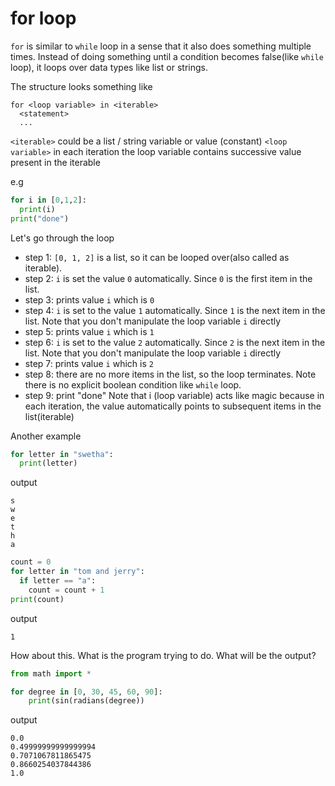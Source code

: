# for loop

`for` is similar to `while` loop in a sense that it also does something multiple times. 
Instead of doing something until a condition becomes false(like `while` loop), it loops over data types like list or strings.

The structure looks something like
```
for <loop variable> in <iterable>
  <statement>
  ...
```
`<iterable>` could be a list / string variable or value (constant) `<loop variable>` in each iteration the loop variable contains successive value present in the iterable


e.g
```python
for i in [0,1,2]:
  print(i)
print("done")
```

Let's go through the loop

* step 1: `[0, 1, 2]` is a list, so it can be looped over(also called as iterable).
* step 2: `i` is set the value `0` automatically. Since `0` is the first item in the list.
* step 3: prints value `i` which is `0`
* step 4: `i` is set to the value `1` automatically. Since `1` is the next item in the list. Note that you don't manipulate the loop variable `i` directly
* step 5: prints value `i` which is `1`
* step 6: `i` is set to the value `2` automatically. Since `2` is the next item in the list. Note that you don't manipulate the loop variable `i` directly
* step 7: prints value `i` which is `2`
* step 8: there are no more items in the list, so the loop terminates. Note there is no explicit boolean condition like `while` loop.
* step 9: print "done"
Note that i (loop variable) acts like magic because in each iteration, the value automatically points to subsequent items in the list(iterable)

Another example

```python
for letter in "swetha":
  print(letter)
```
output
```
s
w
e
t
h
a
```

```python
count = 0
for letter in "tom and jerry":
  if letter == "a":
    count = count + 1
print(count)
```
output
```
1
```

How about this. What is the program trying to do. What will be the output?

```python
from math import *

for degree in [0, 30, 45, 60, 90]:
    print(sin(radians(degree))

```
output
```
0.0
0.49999999999999994
0.7071067811865475
0.8660254037844386
1.0
```
